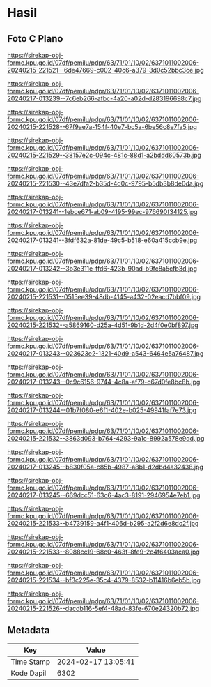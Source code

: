 # Hasil

## Foto C Plano

https://sirekap-obj-formc.kpu.go.id/07df/pemilu/pdpr/63/71/01/10/02/6371011002006-20240215-221521--6de47669-c002-40c6-a379-3d0c52bbc3ce.jpg

https://sirekap-obj-formc.kpu.go.id/07df/pemilu/pdpr/63/71/01/10/02/6371011002006-20240217-013239--7c6eb266-afbc-4a20-a02d-d283196698c7.jpg

https://sirekap-obj-formc.kpu.go.id/07df/pemilu/pdpr/63/71/01/10/02/6371011002006-20240215-221528--67f9ae7a-154f-40e7-bc5a-6be56c8e7fa5.jpg

https://sirekap-obj-formc.kpu.go.id/07df/pemilu/pdpr/63/71/01/10/02/6371011002006-20240215-221529--38157e2c-094c-481c-88d1-a2bddd60573b.jpg

https://sirekap-obj-formc.kpu.go.id/07df/pemilu/pdpr/63/71/01/10/02/6371011002006-20240215-221530--43e7dfa2-b35d-4d0c-9795-b5db3b8de0da.jpg

https://sirekap-obj-formc.kpu.go.id/07df/pemilu/pdpr/63/71/01/10/02/6371011002006-20240217-013241--1ebce671-ab09-4195-99ec-976690f34125.jpg

https://sirekap-obj-formc.kpu.go.id/07df/pemilu/pdpr/63/71/01/10/02/6371011002006-20240217-013241--3fdf632a-81de-49c5-b518-e60a415ccb9e.jpg

https://sirekap-obj-formc.kpu.go.id/07df/pemilu/pdpr/63/71/01/10/02/6371011002006-20240217-013242--3b3e311e-ffd6-423b-90ad-b9fc8a5cfb3d.jpg

https://sirekap-obj-formc.kpu.go.id/07df/pemilu/pdpr/63/71/01/10/02/6371011002006-20240215-221531--0515ee39-48db-4145-a432-02eacd7bbf09.jpg

https://sirekap-obj-formc.kpu.go.id/07df/pemilu/pdpr/63/71/01/10/02/6371011002006-20240215-221532--a5869160-d25a-4d51-9b1d-2d4f0e0bf897.jpg

https://sirekap-obj-formc.kpu.go.id/07df/pemilu/pdpr/63/71/01/10/02/6371011002006-20240217-013243--023623e2-1321-40d9-a543-6464e5a76487.jpg

https://sirekap-obj-formc.kpu.go.id/07df/pemilu/pdpr/63/71/01/10/02/6371011002006-20240217-013243--0c9c6156-9744-4c8a-af79-c67d0fe8bc8b.jpg

https://sirekap-obj-formc.kpu.go.id/07df/pemilu/pdpr/63/71/01/10/02/6371011002006-20240217-013244--01b7f080-e6f1-402e-b025-49941faf7e73.jpg

https://sirekap-obj-formc.kpu.go.id/07df/pemilu/pdpr/63/71/01/10/02/6371011002006-20240215-221532--3863d093-b764-4293-9a1c-8992a578e9dd.jpg

https://sirekap-obj-formc.kpu.go.id/07df/pemilu/pdpr/63/71/01/10/02/6371011002006-20240217-013245--b830f05a-c85b-4987-a8b1-d2dbd4a32438.jpg

https://sirekap-obj-formc.kpu.go.id/07df/pemilu/pdpr/63/71/01/10/02/6371011002006-20240217-013245--669dcc51-63c6-4ac3-8191-2946954e7eb1.jpg

https://sirekap-obj-formc.kpu.go.id/07df/pemilu/pdpr/63/71/01/10/02/6371011002006-20240215-221533--b4739159-a4f1-406d-b295-a2f2d6e8dc2f.jpg

https://sirekap-obj-formc.kpu.go.id/07df/pemilu/pdpr/63/71/01/10/02/6371011002006-20240215-221533--8088cc19-68c0-463f-8fe9-2c4f6403aca0.jpg

https://sirekap-obj-formc.kpu.go.id/07df/pemilu/pdpr/63/71/01/10/02/6371011002006-20240215-221534--bf3c225e-35c4-4379-8532-b11416b6eb5b.jpg

https://sirekap-obj-formc.kpu.go.id/07df/pemilu/pdpr/63/71/01/10/02/6371011002006-20240215-221526--dacdb116-5ef4-48ad-83fe-670e24320b72.jpg


## Metadata

| Key        | Value               |
| ---------- | ------------------- |
| Time Stamp | 2024-02-17 13:05:41 |
| Kode Dapil | 6302                |



